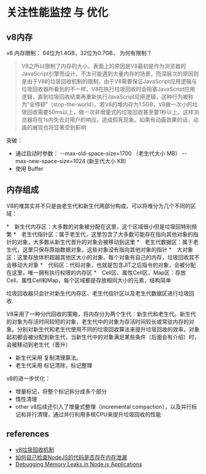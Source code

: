 关注性能监控 与 优化
====

v8内存
----

v8 内存限制： 64位为1.4GB，32位为0.7GB， 为何有限制？

>V8之所以限制了内存的大小，表面上的原因是V8最初是作为浏览器的JavaScript引擎而设计，不太可能遇到大量内存的场景，而深层次的原因则是由于V8的垃圾回收机制的限制。由于V8需要保证JavaScript应用逻辑与垃圾回收器所看到的不一样，V8在执行垃圾回收时会阻塞JavaScript应用逻辑，直到垃圾回收结束再重新执行JavaScript应用逻辑，这种行为被称为“全停顿”（stop-the-world）。若V8的堆内存为1.5GB，V8做一次小的垃圾回收需要50ms以上，做一次非增量式的垃圾回收甚至要1秒以上。这样浏览器将在1s内失去对用户的响应，造成假死现象。如果有动画效果的话，动画的展现也将显著受到影响


突破：

 - 通过启动时参数： --max-old-space-size=1700 （老生代大小 MB） --max-new-space-size=1024 (新生代大小 KB)
 - 使用 Buffer


内存组成
----

V8的堆其实并不只是由老生代和新生代两部分构成，可以将堆分为几个不同的区域：

*　新生代内存区：大多数的对象被分配在这里，这个区域很小但是垃圾回特别频繁
*　老生代指针区：属于老生代，这里包含了大多数可能存在指向其他对象的指针的对象，大多数从新生代晋升的对象会被移动到这里
*　老生代数据区：属于老生代，这里只保存原始数据对象，这些对象没有指向其他对象的指针
*　大对象区：这里存放体积超越其他区大小的对象，每个对象有自己的内存，垃圾回收其不会移动大对象
*　代码区：代码对象，也就是包含JIT之后指令的对象，会被分配在这里。唯一拥有执行权限的内存区
*　Cell区、属性Cell区、Map区：存放Cell、属性Cell和Map，每个区域都是存放相同大小的元素，结构简单

垃圾回收器只会针对新生代内存区、老生代指针区以及老生代数据区进行垃圾回收.

V8采用了一种分代回收的策略，将内存分为两个生代：新生代和老生代。新生代的对象为存活时间较短的对象，老生代中的对象为存活时间较长或常驻内存的对象。分别对新生代和老生代使用不同的垃圾回收算法来提升垃圾回收的效率。对象起初都会被分配到新生代，当新生代中的对象满足某些条件（后面会有介绍）时，会被移动到老生代（晋升）

 - 新生代采用 复制清理算法。
 - 老生代采用 标记清除，标记整理

v8的进一步优化：

 - 增量标记，将整个标记拆分成多个部分
 - 惰性清理
 - other v8后续还引入了增量式整理（incremental compaction），以及并行标记和并行清理，通过并行利用多核CPU来提升垃圾回收的性能



references
----

 - [v8垃圾回收机制](http://segmentfault.com/a/1190000000440270)
 - [如何自己检查NodeJS的代码是否存在内存泄漏](http://www.w3ctech.com/topic/842)
 - [Debugging Memory Leaks in Node.js Applications](http://dudu.zhihu.com/story/7181000)